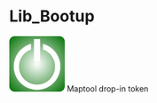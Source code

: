 # Lib_Bootup
![alt text](https://github.com/Jmr3366/Lib_Bootup/blob/main/LibBootup.webp?raw=true)
Maptool drop-in token 
